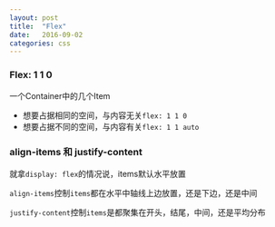 ```yaml
---
layout: post
title:  "Flex"
date:   2016-09-02
categories: css
---
```


### Flex: 1 1 0
一个Container中的几个Item

* 想要占据相同的空间，与内容无关`flex: 1 1 0`
* 想要占据不同的空间，与内容有关`flex: 1 1 auto`

### align-items 和 justify-content

就拿`display: flex`的情况说，items默认水平放置

`align-items`控制`items`都在水平中轴线上边放置，还是下边，还是中间

`justify-content`控制`items`是都聚集在开头，结尾，中间，还是平均分布
